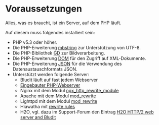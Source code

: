 # Voraussetzungen
<!-- Position: 2 -->

Alles, was es braucht, ist ein Server, auf dem PHP läuft.

Auf diesem muss folgendes installiert sein:

- PHP v5.3 oder höher.
- Die PHP-Erweiterung [mbstring](http://php.net/manual/de/book.mbstring.php) zur Unterstützung von UTF-8.
- Die PHP-Bibliothek [GD](http://php.net/manual/de/book.image.php) zur Bildverarbeitung.
- Die PHP-Erweiterung [DOM](http://php.net/manual/de/book.dom.php) für den Zugriff auf XML-Dokumente.
- Die PHP-Erweiterung [JSON](http://php.net/manual/de/book.json.php) für die Verwendung des Datenaustauschformats JSON.
- Unterstützt werden folgende Server:
  * Bludit läuft auf fast jedem Webserver
  * [Eingebauter PHP-Webserver](http://php.net/manual/de/features.commandline.webserver.php)
  * Nginx mit dem Modul [ngx_http_rewrite_module](http://nginx.org/en/docs/http/ngx_http_rewrite_module.html)
  * Apache mit dem Modul [mod_rewrite](http://httpd.apache.org/docs/current/mod/mod_rewrite.html)
  * Lighttpd mit dem Modul [mod_rewrite](http://redmine.lighttpd.net/projects/1/wiki/docs_modrewrite)
  * Hiawatha mit [rewrite rules](https://www.hiawatha-webserver.org/howto/url_rewrite_rules)
  * H2O, vgl. dazu im Support-Forum den Eintrag [H2O HTTP/2 web server and Bludit](https://forum.bludit.org/viewtopic.php?f=6&t=1015)

